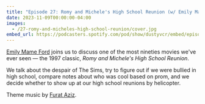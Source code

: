```yaml
---
title: "Episode 27: Romy and Michele's High School Reunion (w/ Emily Mame Ford)"
date: 2023-11-09T00:00:00-04:00
images:
  - /27-romy-and-micheles-high-school-reunion/cover.jpg
embed_url: https://podcasters.spotify.com/pod/show/dustyvcr/embed/episodes/27--Romy-and-Micheles-High-School-Reunion-w-Emily-Mame-Ford-e2bntlt
---
```


[Emily Mame Ford](https://www.emilymame.com/) joins us to discuss one of the most nineties movies we've ever seen &mdash; the 1997 classic, _Romy and Michele's High School Reunion_.

<!--more-->

We talk about the despair of The Sims, try to figure out if we were bullied in high school, compare notes about who was cool based on prom, and we decide whether to show up at our high school reunions by helicopter.

Theme music by [⁠Furat Aziz⁠](https://www.instagram.com/furataziz/).
